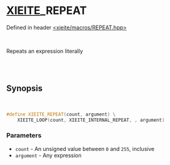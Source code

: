 # [XIEITE](../macros.md)_REPEAT
Defined in header [<xieite/macros/REPEAT.hpp>](../../include/xieite/macros/REPEAT.hpp)

<br/>

Repeats an expression literally

<br/><br/>

## Synopsis

<br/>

```cpp
#define XIEITE_REPEAT(count, argument) \
	XIEITE_LOOP(count, XIEITE_INTERNAL_REPEAT, , argument)
```
### Parameters
- `count` - An unsigned value between `0` and `255`, inclusive
- `argument` - Any expression

